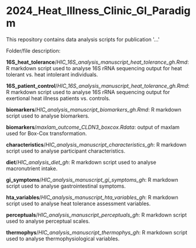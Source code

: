 # 2024_Heat_Illness_Clinic_GI_Paradigm
This repository contains data analysis scripts for publication '...'  

Folder/file description:  

**16S_heat_tolerance**/*HIC_16S_analysis_manuscript_heat_tolerance_gh.Rmd*: R markdown script used to analyse 16S rRNA sequencing output for heat tolerant vs. heat intolerant individuals.  

**16S_patient_control**/*HIC_16S_analysis_manuscript_heat_tolerance_gh.Rmd*: R markdown script used to analyse 16S rRNA sequencing output for exertional heat illness patients vs. controls.  

**biomarkers**/*HIC_analysis_manuscript_biomarkers_gh.Rmd*: R markdown script used to analyse biomarkers.  

**biomarkers**/*maxlam_outcome_CLDN3_boxcox.Rdata*: output of maxlam used for Box-Cox transformation.  

**characteristics**/*HIC_analysis_manuscript_characteristics_gh*: R markdown script used to analyse participant characteristics.  

**diet**/*HIC_analysis_diet_gh*: R markdown script used to analyse macronutrient intake.

**gi_symptoms**/*HIC_analysis_manuscript_gi_symptoms_gh*: R markdown script used to analyse gastrointestinal symptoms.

**hta_variables**/*HIC_analysis_manuscript_hta_variables_gh*: R markdown script used to analyse heat tolerance assessment variables.

**perceptuals**/*HIC_analysis_manuscript_perceptuals_gh*: R markdown script used to analyse perceptual scales.

**thermophys**/*HIC_analysis_manuscript_thermophys_gh*: R markdown script used to analyse thermophysiological variables.
